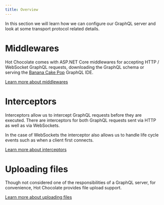 ```yaml
---
title: Overview
---
```


In this section we will learn how we can configure our GraphQL server and look at some transport protocol related details.

# Middlewares

Hot Chocolate comes with ASP.NET Core middlewares for accepting HTTP / WebSocket GraphQL requests, downloading the GraphQL schema or serving the [Banana Cake Pop](/docs/bananacakepop) GraphQL IDE.

[Learn more about middlewares](/docs/hotchocolate/server/middlewares)

# Interceptors

Interceptors allow us to intercept GraphQL requests before they are executed. There are interceptors for both GraphQL requests sent via HTTP as well as via WebSockets.

In the case of WebSockets the interceptor also allows us to handle life cycle events such as when a client first connects.

[Learn more about interceptors](/docs/hotchocolate/server/interceptors)

# Uploading files

Though not considered one of the responsibilities of a GraphQL server, for convenience, Hot Chocolate provides file upload support.

[Learn more about uploading files](/docs/hotchocolate/server/uploading-files)
